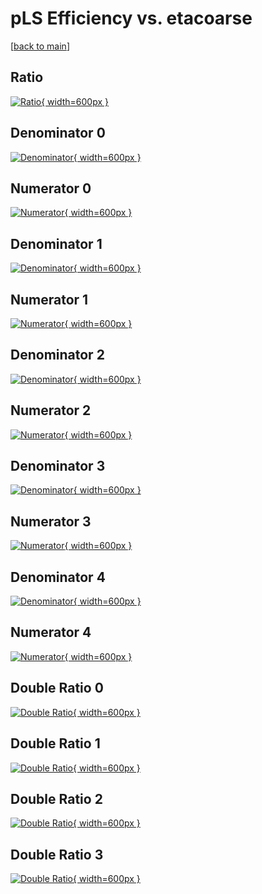 # pLS Efficiency vs. etacoarse

[[back to main](./)]



## Ratio

[![Ratio](../mtv/var/pLS_base_13_-1_eff_etacoarse.png){ width=600px }](../mtv/var/pLS_base_13_-1_eff_etacoarse.pdf)

## Denominator 0

[![Denominator](../mtv/den/pLS_base_13_-1_eff_etacoarse_den0.png){ width=600px }](../mtv/den/pLS_base_13_-1_eff_etacoarse_den0.pdf)

## Numerator 0

[![Numerator](../mtv/num/pLS_base_13_-1_eff_etacoarse_num0.png){ width=600px }](../mtv/num/pLS_base_13_-1_eff_etacoarse_num0.pdf)

## Denominator 1

[![Denominator](../mtv/den/pLS_base_13_-1_eff_etacoarse_den1.png){ width=600px }](../mtv/den/pLS_base_13_-1_eff_etacoarse_den1.pdf)

## Numerator 1

[![Numerator](../mtv/num/pLS_base_13_-1_eff_etacoarse_num1.png){ width=600px }](../mtv/num/pLS_base_13_-1_eff_etacoarse_num1.pdf)

## Denominator 2

[![Denominator](../mtv/den/pLS_base_13_-1_eff_etacoarse_den2.png){ width=600px }](../mtv/den/pLS_base_13_-1_eff_etacoarse_den2.pdf)

## Numerator 2

[![Numerator](../mtv/num/pLS_base_13_-1_eff_etacoarse_num2.png){ width=600px }](../mtv/num/pLS_base_13_-1_eff_etacoarse_num2.pdf)

## Denominator 3

[![Denominator](../mtv/den/pLS_base_13_-1_eff_etacoarse_den3.png){ width=600px }](../mtv/den/pLS_base_13_-1_eff_etacoarse_den3.pdf)

## Numerator 3

[![Numerator](../mtv/num/pLS_base_13_-1_eff_etacoarse_num3.png){ width=600px }](../mtv/num/pLS_base_13_-1_eff_etacoarse_num3.pdf)

## Denominator 4

[![Denominator](../mtv/den/pLS_base_13_-1_eff_etacoarse_den4.png){ width=600px }](../mtv/den/pLS_base_13_-1_eff_etacoarse_den4.pdf)

## Numerator 4

[![Numerator](../mtv/num/pLS_base_13_-1_eff_etacoarse_num4.png){ width=600px }](../mtv/num/pLS_base_13_-1_eff_etacoarse_num4.pdf)

## Double Ratio 0

[![Double Ratio](../mtv/ratio/pLS_base_13_-1_eff_etacoarse_ratio0.png){ width=600px }](../mtv/ratio/pLS_base_13_-1_eff_etacoarse_ratio0.pdf)

## Double Ratio 1

[![Double Ratio](../mtv/ratio/pLS_base_13_-1_eff_etacoarse_ratio1.png){ width=600px }](../mtv/ratio/pLS_base_13_-1_eff_etacoarse_ratio1.pdf)

## Double Ratio 2

[![Double Ratio](../mtv/ratio/pLS_base_13_-1_eff_etacoarse_ratio2.png){ width=600px }](../mtv/ratio/pLS_base_13_-1_eff_etacoarse_ratio2.pdf)

## Double Ratio 3

[![Double Ratio](../mtv/ratio/pLS_base_13_-1_eff_etacoarse_ratio3.png){ width=600px }](../mtv/ratio/pLS_base_13_-1_eff_etacoarse_ratio3.pdf)

